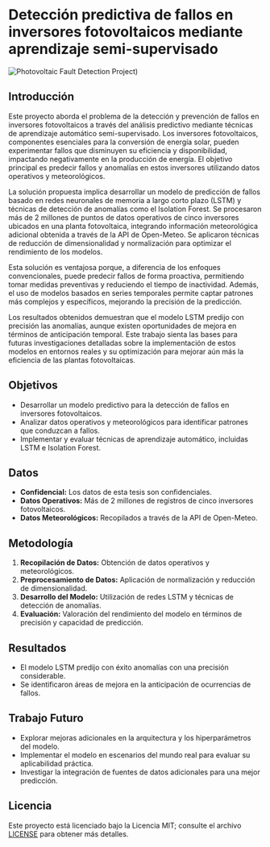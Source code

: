 # Detección predictiva de fallos en inversores fotovoltaicos mediante aprendizaje semi-supervisado

![Photovoltaic Fault Detection Project](https://jdelectricos.com.co/wp-content/uploads/2017/12/EPM-Granja-solar.jpg))

## Introducción

Este proyecto aborda el problema de la detección y prevención de fallos en inversores fotovoltaicos a través del análisis predictivo mediante técnicas de aprendizaje automático semi-supervisado. Los inversores fotovoltaicos, componentes esenciales para la conversión de energía solar, pueden experimentar fallos que disminuyen su eficiencia y disponibilidad, impactando negativamente en la producción de energía. El objetivo principal es predecir fallos y anomalías en estos inversores utilizando datos operativos y meteorológicos.

La solución propuesta implica desarrollar un modelo de predicción de fallos basado en redes neuronales de memoria a largo corto plazo (LSTM) y técnicas de detección de anomalías como el Isolation Forest. Se procesaron más de 2 millones de puntos de datos operativos de cinco inversores ubicados en una planta fotovoltaica, integrando información meteorológica adicional obtenida a través de la API de Open-Meteo. Se aplicaron técnicas de reducción de dimensionalidad y normalización para optimizar el rendimiento de los modelos.

Esta solución es ventajosa porque, a diferencia de los enfoques convencionales, puede predecir fallos de forma proactiva, permitiendo tomar medidas preventivas y reduciendo el tiempo de inactividad. Además, el uso de modelos basados en series temporales permite captar patrones más complejos y específicos, mejorando la precisión de la predicción.

Los resultados obtenidos demuestran que el modelo LSTM predijo con precisión las anomalías, aunque existen oportunidades de mejora en términos de anticipación temporal. Este trabajo sienta las bases para futuras investigaciones detalladas sobre la implementación de estos modelos en entornos reales y su optimización para mejorar aún más la eficiencia de las plantas fotovoltaicas.

## Objetivos

- Desarrollar un modelo predictivo para la detección de fallos en inversores fotovoltaicos.
- Analizar datos operativos y meteorológicos para identificar patrones que conduzcan a fallos.
- Implementar y evaluar técnicas de aprendizaje automático, incluidas LSTM e Isolation Forest.

## Datos

- **Confidencial:** Los datos de esta tesis son confidenciales.
- **Datos Operativos:** Más de 2 millones de registros de cinco inversores fotovoltaicos.
- **Datos Meteorológicos:** Recopilados a través de la API de Open-Meteo.

## Metodología

1. **Recopilación de Datos:** Obtención de datos operativos y meteorológicos.
2. **Preprocesamiento de Datos:** Aplicación de normalización y reducción de dimensionalidad.
3. **Desarrollo del Modelo:** Utilización de redes LSTM y técnicas de detección de anomalías.
4. **Evaluación:** Valoración del rendimiento del modelo en términos de precisión y capacidad de predicción.

## Resultados

- El modelo LSTM predijo con éxito anomalías con una precisión considerable.
- Se identificaron áreas de mejora en la anticipación de ocurrencias de fallos.

## Trabajo Futuro

- Explorar mejoras adicionales en la arquitectura y los hiperparámetros del modelo.
- Implementar el modelo en escenarios del mundo real para evaluar su aplicabilidad práctica.
- Investigar la integración de fuentes de datos adicionales para una mejor predicción.

## Licencia

Este proyecto está licenciado bajo la Licencia MIT; consulte el archivo [LICENSE](LICENSE) para obtener más detalles.
